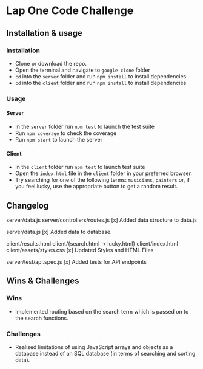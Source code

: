 # Lap One Code Challenge

## Installation & usage
### Installation
* Clone or download the repo.
* Open the terminal and navigate to `google-clone` folder
* `cd` into the `server` folder and run `npm install` to install dependencies
* `cd` into the `client` folder and run `npm install` to install dependencies

### Usage
#### Server
* In the `server` folder run `npm test` to launch the test suite
* Run `npm coverage` to check the coverage
* Run `npm start` to launch the server

#### Client
* In the `client` folder run `npm test` to launch test suite
* Open the `index.html` file in the `client` folder in your preferred browser.
* Try searching for one of the following terms: `musicians`, `painters` or, if you feel lucky, use the appropriate button to get a random result.

## Changelog
server/data.js server/controllers/routes.js
[x] Added data structure to data.js

server/data.js
[x] Added data to database.

client/results.html client/{search.html → lucky.html}  client/index.html client/assets/styles.css
[x] Updated Styles and HTML Files

server/test/api.spec.js
[x] Added tests for API endpoints

## Wins & Challenges
### Wins
* Implemented routing based on the search term which is passed on to the search functions.

### Challenges
* Realised limitations of using JavaScript arrays and objects as a database instead of an SQL database (in terms of searching and sorting data).

